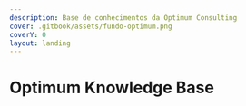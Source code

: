 ```yaml
---
description: Base de conhecimentos da Optimum Consulting
cover: .gitbook/assets/fundo-optimum.png
coverY: 0
layout: landing
---
```


# Optimum Knowledge Base

